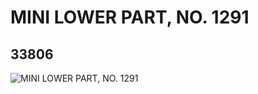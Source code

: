 # MINI LOWER PART, NO. 1291
## 33806
![MINI LOWER PART, NO. 1291](https://lc-www-live-s.legocdn.com/media/bricks/5/2/6190396.jpg)